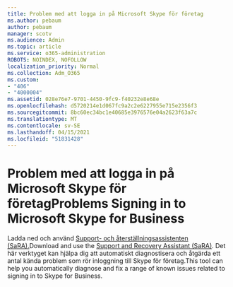 ```yaml
---
title: Problem med att logga in på Microsoft Skype för företag
ms.author: pebaum
author: pebaum
manager: scotv
ms.audience: Admin
ms.topic: article
ms.service: o365-administration
ROBOTS: NOINDEX, NOFOLLOW
localization_priority: Normal
ms.collection: Adm_O365
ms.custom:
- "406"
- "4000004"
ms.assetid: 028e76e7-9701-4450-9fc9-f40232e8e68e
ms.openlocfilehash: d5720214e1d067fc9a2c2e6227955e715e2356f3
ms.sourcegitcommit: 8bc60ec34bc1e40685e3976576e04a2623f63a7c
ms.translationtype: MT
ms.contentlocale: sv-SE
ms.lasthandoff: 04/15/2021
ms.locfileid: "51831428"
---
```

# <a name="problems-signing-in-to-microsoft-skype-for-business"></a><span data-ttu-id="a5074-102">Problem med att logga in på Microsoft Skype för företag</span><span class="sxs-lookup"><span data-stu-id="a5074-102">Problems Signing in to Microsoft Skype for Business</span></span>

<span data-ttu-id="a5074-103">Ladda ned och använd [Support- och återställningsassistenten (SaRA).](https://aka.ms/SaRA-SkypeForBusinessSignIn)</span><span class="sxs-lookup"><span data-stu-id="a5074-103">Download and use the [Support and Recovery Assistant (SaRA)](https://aka.ms/SaRA-SkypeForBusinessSignIn).</span></span>
<span data-ttu-id="a5074-104">Det här verktyget kan hjälpa dig att automatiskt diagnostisera och åtgärda ett antal kända problem som rör inloggning till Skype för företag.</span><span class="sxs-lookup"><span data-stu-id="a5074-104">This tool can help you automatically diagnose and fix a range of known issues related to signing in to Skype for Business.</span></span>